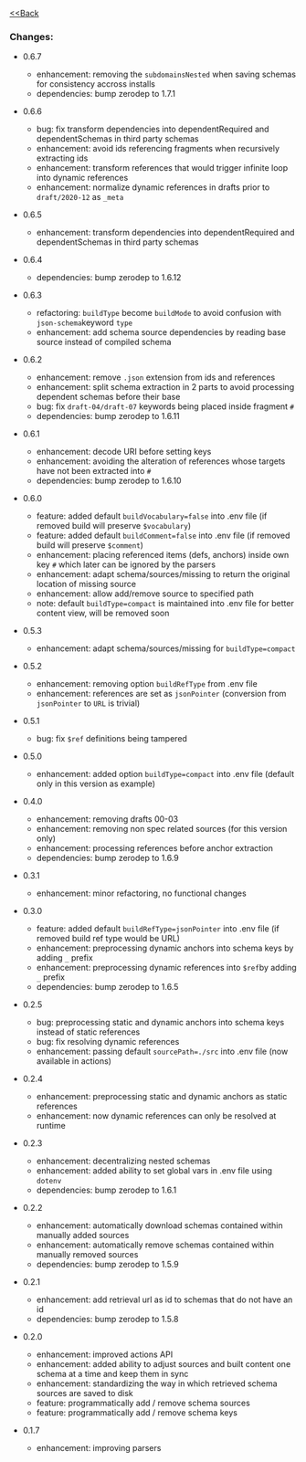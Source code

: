 [<<Back](readme.md)

### Changes:

- 0.6.7
    - enhancement: removing the `subdomainsNested` when saving schemas for consistency accross installs
    - dependencies: bump zerodep to 1.7.1

- 0.6.6
    - bug: fix transform dependencies into dependentRequired and dependentSchemas in third party schemas
    - enhancement: avoid ids referencing fragments when recursively extracting ids
    - enhancement: transform references that would trigger infinite loop into dynamic references
    - enhancement: normalize dynamic references in drafts prior to `draft/2020-12` as `_meta`

- 0.6.5
    - enhancement: transform dependencies into dependentRequired and dependentSchemas in third party schemas

- 0.6.4
    - dependencies: bump zerodep to 1.6.12

- 0.6.3
    - refactoring: `buildType` become `buildMode` to avoid confusion with `json-schema`keyword `type`
    - enhancement: add schema source dependencies by reading base source instead of compiled schema

- 0.6.2
    - enhancement: remove `.json` extension from ids and references
    - enhancement: split schema extraction in 2 parts to avoid processing dependent schemas before their base
    - bug: fix `draft-04/draft-07` keywords being placed inside fragment `#`
    - dependencies: bump zerodep to 1.6.11

- 0.6.1
    - enhancement: decode URI before setting keys
    - enhancement: avoiding the alteration of references whose targets have not been extracted into `#`
    - dependencies: bump zerodep to 1.6.10

- 0.6.0
    - feature: added default `buildVocabulary=false` into .env file (if removed build will preserve `$vocabulary`)
    - feature: added default `buildComment=false` into .env file (if removed build will preserve `$comment`)
    - enhancement: placing referenced items (defs, anchors) inside own key `#` which later can be ignored by the parsers
    - enhancement: adapt schema/sources/missing to return the original location of missing source
    - enhancement: allow add/remove source to specified path
    - note: default `buildType=compact` is maintained into .env file for better content view, will be removed soon

- 0.5.3
    - enhancement: adapt schema/sources/missing for `buildType=compact`

- 0.5.2
    - enhancement: removing option `buildRefType` from .env file
    - enhancement: references are set as `jsonPointer` (conversion from `jsonPointer` to `URL` is trivial)

- 0.5.1
    - bug: fix `$ref` definitions being tampered

- 0.5.0
    - enhancement: added option `buildType=compact` into .env file (default only in this version as example)

- 0.4.0
    - enhancement: removing drafts 00-03
    - enhancement: removing non spec related sources (for this version only)
    - enhancement: processing references before anchor extraction
    - dependencies: bump zerodep to 1.6.9

- 0.3.1
    - enhancement: minor refactoring, no functional changes

- 0.3.0
    - feature: added default `buildRefType=jsonPointer` into .env file (if removed build ref type would be URL)
    - enhancement: preprocessing dynamic anchors into schema keys by adding `_` prefix
    - enhancement: preprocessing dynamic references into `$ref`by adding `_` prefix
    - dependencies: bump zerodep to 1.6.5

- 0.2.5
    - bug: preprocessing static and dynamic anchors into schema keys instead of static references
    - bug: fix resolving dynamic references
    - enhancement: passing default `sourcePath=./src` into .env file (now available in actions)

- 0.2.4
    - enhancement: preprocessing static and dynamic anchors as static references
    - enhancement: now dynamic references can only be resolved at runtime

- 0.2.3
    - enhancement: decentralizing nested schemas
    - enhancement: added ability to set global vars in .env file using `dotenv`
    - dependencies: bump zerodep to 1.6.1

- 0.2.2
    - enhancement: automatically download schemas contained within manually added sources
    - enhancement: automatically remove schemas contained within manually removed sources
    - dependencies: bump zerodep to 1.5.9

- 0.2.1
    - enhancement: add retrieval url as id to schemas that do not have an id
    - dependencies: bump zerodep to 1.5.8
    
- 0.2.0
    - enhancement: improved actions API
    - enhancement: added ability to adjust sources and built content one schema at a time and keep them in sync
    - enhancement: standardizing the way in which retrieved schema sources are saved to disk
    - feature: programmatically add / remove schema sources
    - feature: programmatically add / remove schema keys

- 0.1.7
    - enhancement: improving parsers
